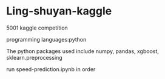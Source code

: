# Ling-shuyan-kaggle
5001 kaggle competition

programming languages:python

The python packages used include numpy, pandas, xgboost, sklearn.preprocessing

run speed-prediction.ipynb in order
